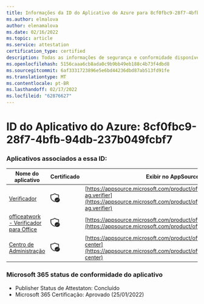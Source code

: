 ```yaml
---
title: Informações da ID do Aplicativo do Azure para 8cf0fbc9-28f7-4bfb-94db-237b049fcbf7
ms.author: elmalova
author: elenamalova
ms.date: 02/16/2022
ms.topic: article
ms.service: attestation
certification_type: certified
description: Todas as informações de segurança e conformidade disponíveis para 8cf0fbc9-28f7-4bfb-94db-237b049fcbf7.
ms.openlocfilehash: 5156caaa6cb8ada0c9b9bb49eb188c4b73f4dbd8
ms.sourcegitcommit: 6af3331723896e5e6bd44236dbd87ab513fd91fe
ms.translationtype: MT
ms.contentlocale: pt-BR
ms.lasthandoff: 02/17/2022
ms.locfileid: "62876627"
---
```

# <a name="azure-app-id-8cf0fbc9-28f7-4bfb-94db-237b049fcbf7"></a>ID do Aplicativo do Azure: 8cf0fbc9-28f7-4bfb-94db-237b049fcbf7


### <a name="apps-associated-with-this-id"></a>Aplicativos associados a essa ID:
| **Nome do aplicativo** | **Certificado** | **Exibir no AppSource** |
|--------------|---------------|-----------------------|
| [Verificador](https://docs.microsoft.com/microsoft-365-app-certification/forward/officeatwork-ag.verifier) | <img alt="Certified application badge" src="../media/certified-badge.png" height="25" width="25" /> | [https://appsource.microsoft.com/product/office/officeatwork-ag.verifier](https://appsource.microsoft.com/product/office/officeatwork-ag.verifier) |
| [officeatwork - Verificador para Office](https://docs.microsoft.com/microsoft-365-app-certification/forward/WA200000133) | <img alt="Certified application badge" src="../media/certified-badge.png" height="25" width="25" /> | [https://appsource.microsoft.com/product/office/WA200000133](https://appsource.microsoft.com/product/office/WA200000133) |
| [Centro de Administração](https://docs.microsoft.com/microsoft-365-app-certification/forward/officeatwork.admin-center) | <img alt="Certified application badge" src="../media/certified-badge.png" height="25" width="25" /> | [https://appsource.microsoft.com/product/office/officeatwork.admin-center](https://appsource.microsoft.com/product/office/officeatwork.admin-center) |

### <a name="microsoft-365-app-compliance-status"></a>Microsoft 365 status de conformidade do aplicativo
- Publisher Status de Attestaton: Concluído
- Microsoft 365 Certificação: Aprovado (25/01/2022)
